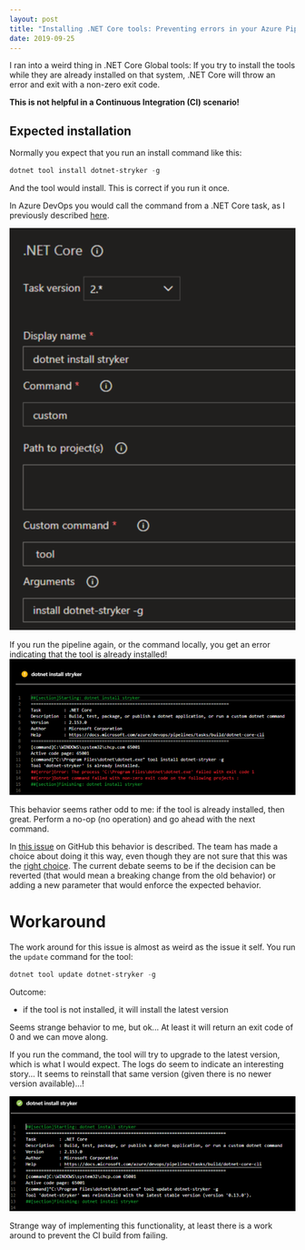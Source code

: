 ```yaml
---
layout: post
title: "Installing .NET Core tools: Preventing errors in your Azure Pipelines"
date: 2019-09-25
---
```


I ran into a weird thing in .NET Core Global tools: If you try to install the tools while they are already installed on that system, .NET Core will throw an error and exit with a non-zero exit code. 

**This is not helpful in a Continuous Integration (CI) scenario!**

## Expected installation
Normally you expect that you run an install command like this:
``` PowerShell
dotnet tool install dotnet-stryker -g
```
And the tool would install. This is correct if you run it once.

In Azure DevOps you would call the command from a .NET Core task, as I previously described [here](https://rajbos.github.io/blog/2019/09/03/Running-dotnet-tools-in-azure-devops).

![Install command in Azure Pipelines](/images/20190925/2019-09-25_InstallCommand.png)

If you run the pipeline again, or the command locally, you get an error indicating that the tool is already installed!  
![](/images/20190925/2019-09-25_InstallFails.png)  

This behavior seems rather odd to me: if the tool is already installed, then great. Perform a no-op (no operation) and go ahead with the next command. 

In [this issue](https://github.com/dotnet/cli/issues/9482) on GitHub this behavior is described. The team has made a choice about doing it this way, even though they are not sure that this was the [right choice](https://github.com/dotnet/cli/issues/11494#issuecomment-499716465). The current debate seems to be if the decision can be reverted (that would mean a breaking change from the old behavior) or adding a new parameter that would enforce the expected behavior.

# Workaround
The work around for this issue is almost as weird as the issue it self. You run the `update` command for the tool:

``` PowerShell
dotnet tool update dotnet-stryker -g
```

Outcome:
* if the tool is not installed, it will install the latest version

Seems strange behavior to me, but ok... At least it will return an exit code of 0 and we can move along.

If you run the command, the tool will try to upgrade to the latest version, which is what I would expect.
The logs do seem to indicate an interesting story... It seems to  reinstall that same version (given there is no newer version available)...! 

![Result of dotnet update](/images/20190925/2019-09-25_UpdateCommandResult.png)  

Strange way of implementing this functionality, at least there is a work around to prevent the CI build from failing.